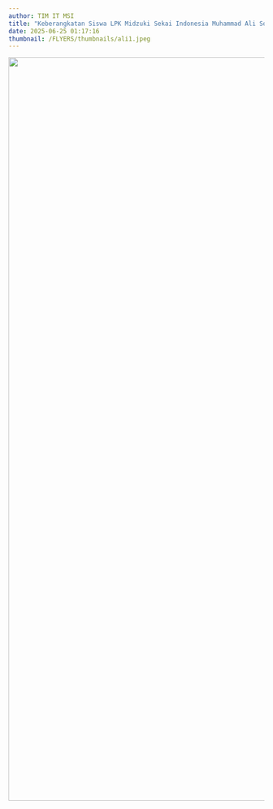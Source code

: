 ```yaml
---
author: TIM IT MSI
title: "Keberangkatan Siswa LPK Midzuki Sekai Indonesia Muhammad Ali Sobirin"
date: 2025-06-25 01:17:16
thumbnail: /FLYERS/thumbnails/ali1.jpeg
---
```

<p><img src="/images/goestojepang.png" alt="" width="1037" height="1463" /></p>
